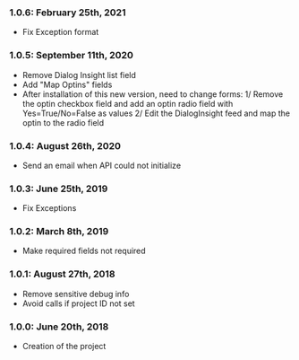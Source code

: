 ### 1.0.6: February 25th, 2021
* Fix Exception format

### 1.0.5: September 11th, 2020
* Remove Dialog Insight list field
* Add "Map Optins" fields
* After installation of this new version, need to change forms: 1/ Remove the optin checkbox field and add an optin radio field with Yes=True/No=False as values 2/  Edit the DialogInsight feed and map the optin to the radio field 

### 1.0.4: August 26th, 2020
* Send an email when API could not initialize

### 1.0.3: June 25th, 2019
* Fix Exceptions

### 1.0.2: March 8th, 2019
* Make required fields not required

### 1.0.1: August 27th, 2018
* Remove sensitive debug info
* Avoid calls if project ID not set

### 1.0.0: June 20th, 2018
* Creation of the project